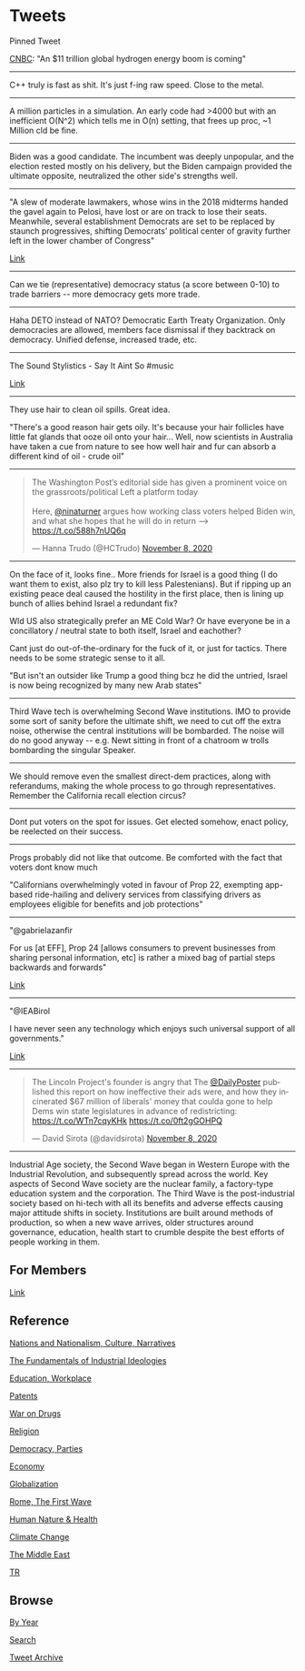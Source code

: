 # Tweets

Pinned Tweet

[CNBC](https://www.cnbc.com/2020/11/01/how-salt-caverns-may-trigger-11-trillion-hydrogen-energy-boom-.html):
"An $11 trillion global hydrogen energy boom is coming"

---

C++ truly is fast as shit. It's just f-ing raw speed. Close to the metal.

---

A million particles in a simulation. An early code had >4000 but with
an inefficient O(N^2) which tells me in O(n) setting, that frees up
proc, ~1 Million cld be fine.

---

Biden was a good candidate. The incumbent was deeply unpopular, and
the election rested mostly on his delivery, but the Biden campaign
provided the ultimate opposite, neutralized the other side's strengths
well.

---

"A slew of moderate lawmakers, whose wins in the 2018 midterms handed
the gavel again to Pelosi, have lost or are on track to lose their
seats. Meanwhile, several establishment Democrats are set to be
replaced by staunch progressives, shifting Democrats’ political center
of gravity further left in the lower chamber of Congress"

[Link](https://www.thedailybeast.com/the-house-didnt-flip-but-the-results-were-a-flop)

---

Can we tie (representative) democracy status (a score between 0-10) to
trade barriers -- more democracy gets more trade.

---

Haha DETO instead of NATO? Democratic Earth Treaty Organization. Only
democracies are allowed, members face dismissal if they backtrack on
democracy. Unified defense, increased trade, etc.

---

The Sound Stylistics - Say It Aint So \#music

[Link](https://youtu.be/iJxdjSXuOos)

---

They use hair to clean oil spills. Great idea.

"There's a good reason hair gets oily. It's because your hair follicles
have little fat glands that ooze oil onto your hair... Well, now
scientists in Australia have taken a cue from nature to see how well
hair and fur can absorb a different kind of oil - crude oil"

---

<blockquote class="twitter-tweet"><p lang="en" dir="ltr">The Washington Post’s editorial side has given a prominent voice on the grassroots/political Left a platform today<br><br>Here, ⁦<a href="https://twitter.com/ninaturner?ref_src=twsrc%5Etfw">@ninaturner</a>⁩ argues how working class voters helped Biden win, and what she hopes that he will do in return —&gt; <a href="https://t.co/588h7nUQ6q">https://t.co/588h7nUQ6q</a></p>&mdash; Hanna Trudo (@HCTrudo) <a href="https://twitter.com/HCTrudo/status/1325518585285009408?ref_src=twsrc%5Etfw">November 8, 2020</a></blockquote> <script async src="https://platform.twitter.com/widgets.js" charset="utf-8"></script>

---

On the face of it, looks fine.. More friends for Israel is a good
thing (I do want them to exist, also plz try to kill less
Palestenians). But if ripping up an existing peace deal caused the
hostility in the first place, then is lining up bunch of allies behind
Israel a redundant fix?

Wld US also strategically prefer an ME Cold War? Or have everyone be
in a concillatory / neutral state to both itself, Israel and
eachother?

Cant just do out-of-the-ordinary for the fuck of it, or just for
tactics. There needs to be some strategic sense to it all.

"But isn't an outsider like Trump a good thing bcz he did the untried,
Israel is now being recognized by many new Arab states"

---

Third Wave tech is overwhelming Second Wave institutions. IMO to
provide some sort of sanity before the ultimate shift, we need to cut
off the extra noise, otherwise the central institutions will be
bombarded. The noise will do no good anyway -- e.g. Newt sitting in
front of a chatroom w trolls bombarding the singular Speaker.

---

We should remove even the smallest direct-dem practices, along with
referandums, making the whole process to go through
representatives. Remember the California recall election circus?

---

Dont put voters on the spot for issues. Get elected somehow, enact
policy, be reelected on their success.

---

Progs probably did not like that outcome. Be comforted with the fact
that voters dont know much

"Californians overwhelmingly voted in favour of Prop 22, exempting
app-based ride-hailing and delivery services from classifying drivers
as employees eligible for benefits and job protections"

---

"@gabrielazanfir

For us [at EFF], Prop 24 [allows consumers to prevent businesses from
sharing personal information, etc] is rather a mixed bag of partial
steps backwards and forwards"

[Link](https://mobile.twitter.com/cSchmon/status/1324057144619126791)

---

"@IEABirol

I have never seen any technology which enjoys such universal support
of all governments."

[Link](https://twitter.com/HydrogenCouncil/status/1318814969123786760)

---

<blockquote class="twitter-tweet"><p lang="en" dir="ltr">The Lincoln Project&#39;s founder is angry that The <a href="https://twitter.com/dailyposter?ref_src=twsrc%5Etfw">@DailyPoster</a> published this report on how ineffective their ads were, and how they incinerated $67 million of liberals&#39; money that coulda gone to help Dems win state legislatures in advance of redistricting: <a href="https://t.co/WTn7cqyKHk">https://t.co/WTn7cqyKHk</a> <a href="https://t.co/0ft2gGOHPQ">https://t.co/0ft2gGOHPQ</a></p>&mdash; David Sirota (@davidsirota) <a href="https://twitter.com/davidsirota/status/1325487694625927173?ref_src=twsrc%5Etfw">November 8, 2020</a></blockquote> <script async src="https://platform.twitter.com/widgets.js" charset="utf-8"></script>

---

Industrial Age society, the Second Wave began in Western Europe with
the Industrial Revolution, and subsequently spread across the
world. Key aspects of Second Wave society are the nuclear family, a
factory-type education system and the corporation. The Third Wave is
the post-industrial society based on hi-tech with all its benefits and
adverse effects causing major attitude shifts in society. Institutions
are built around methods of production, so when a new wave arrives,
older structures around governance, education, health start to crumble
despite the best efforts of people working in them.

## For Members

[Link](https://thirdwave-members.herokuapp.com)

## Reference

[Nations and Nationalism, Culture, Narratives](/2013/02/nations-and-nationalism.md)

[The Fundamentals of Industrial Ideologies](/2011/04/fundamentals-of-industrial-ideologies.md)

[Education, Workplace](2017/09/education-workplace.md)

[Patents](/2018/09/patents.md)

[War on Drugs](/2019/11/war-on-drugs.md)

[Religion](/2015/04/god-religion.md)

[Democracy, Parties](/2016/11/democracy.md)

[Economy](/2018/05/economy.md)

[Globalization](/2018/09/globalization.md)

[Rome, The First Wave](/2017/12/rome.md)

[Human Nature & Health](/2020/07/human-nature.md)

[Climate Change](/2018/12/climate.md)

[The Middle East](/2019/07/middleeast.md)

[TR](../tr)

## Browse

[By Year](years.md)

[Search](search.html)

[Tweet Archive](/tweets/README.md)



